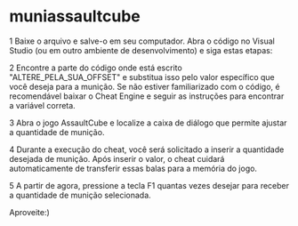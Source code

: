 # muniassaultcube
1 Baixe o arquivo e salve-o em seu computador. Abra o código no Visual Studio (ou em outro ambiente de desenvolvimento) e siga estas etapas:


2 Encontre a parte do código onde está escrito "ALTERE_PELA_SUA_OFFSET" e substitua isso pelo valor específico que você deseja para a munição. Se não estiver familiarizado com o código, é recomendável baixar o Cheat Engine e seguir as instruções para encontrar a variável correta.


3 Abra o jogo AssaultCube e localize a caixa de diálogo que permite ajustar a quantidade de munição.


4 Durante a execução do cheat, você será solicitado a inserir a quantidade desejada de munição. Após inserir o valor, o cheat cuidará automaticamente de transferir essas balas para a memória do jogo.


5 A partir de agora, pressione a tecla F1 quantas vezes desejar para receber a quantidade de munição selecionada.

Aproveite:)
